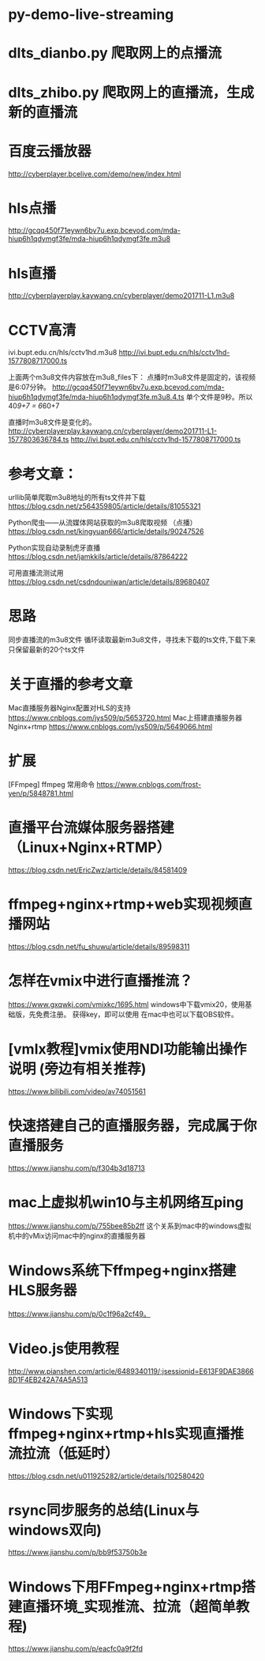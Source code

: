 # py-demo-live-streaming

# dlts_dianbo.py 爬取网上的点播流
# dlts_zhibo.py 爬取网上的直播流，生成新的直播流

# 百度云播放器
http://cyberplayer.bcelive.com/demo/new/index.html
# hls点播
http://gcqq450f71eywn6bv7u.exp.bcevod.com/mda-hiup6h1qdymgf3fe/mda-hiup6h1qdymgf3fe.m3u8
# hls直播
http://cyberplayerplay.kaywang.cn/cyberplayer/demo201711-L1.m3u8
# CCTV高清
ivi.bupt.edu.cn/hls/cctv1hd.m3u8
http://ivi.bupt.edu.cn/hls/cctv1hd-1577808717000.ts

上面两个m3u8文件内容放在m3u8_files下：
点播时m3u8文件是固定的，该视频是6:07分钟。
http://gcqq450f71eywn6bv7u.exp.bcevod.com/mda-hiup6h1qdymgf3fe/mda-hiup6h1qdymgf3fe.m3u8.4.ts
单个文件是9秒。所以 40*9+7 = 6*60+7


直播时m3u8文件是变化的。
http://cyberplayerplay.kaywang.cn/cyberplayer/demo201711-L1-1577803636784.ts
http://ivi.bupt.edu.cn/hls/cctv1hd-1577808717000.ts

# 参考文章：

urllib简单爬取m3u8地址的所有ts文件并下载
https://blog.csdn.net/z564359805/article/details/81055321

Python爬虫——从流媒体网站获取的m3u8爬取视频 （点播）
https://blog.csdn.net/kingyuan666/article/details/90247526

Python实现自动录制虎牙直播
https://blog.csdn.net/jamkkils/article/details/87864222

可用直播流测试用
https://blog.csdn.net/csdndouniwan/article/details/89680407

# 思路
同步直播流的m3u8文件
循环读取最新m3u8文件，寻找未下载的ts文件,下载下来
只保留最新的20个ts文件

# 关于直播的参考文章

Mac直播服务器Nginx配置对HLS的支持
https://www.cnblogs.com/jys509/p/5653720.html
Mac上搭建直播服务器Nginx+rtmp
https://www.cnblogs.com/jys509/p/5649066.html


# 扩展
[FFmpeg] ffmpeg 常用命令
https://www.cnblogs.com/frost-yen/p/5848781.html

# 直播平台流媒体服务器搭建（Linux+Nginx+RTMP）
https://blog.csdn.net/EricZwz/article/details/84581409

# ffmpeg+nginx+rtmp+web实现视频直播网站
https://blog.csdn.net/fu_shuwu/article/details/89598311

# 怎样在vmix中进行直播推流？
https://www.gxqwkj.com/vmixkc/1695.html
windows中下载vmix20，使用基础版，先免费注册。
获得key，即可以使用
在mac中也可以下载OBS软件。

# [vmIx教程]vmix使用NDI功能输出操作说明  (旁边有相关推荐)
https://www.bilibili.com/video/av74051561

# 快速搭建自己的直播服务器，完成属于你直播服务
https://www.jianshu.com/p/f304b3d18713

# mac上虚拟机win10与主机网络互ping
https://www.jianshu.com/p/755bee85b2ff
这个关系到mac中的windows虚拟机中的vMix访问mac中的nginx的直播服务器

# Windows系统下ffmpeg+nginx搭建HLS服务器
https://www.jianshu.com/p/0c1f96a2cf49。

# Video.js使用教程
http://www.pianshen.com/article/6489340119/;jsessionid=E613F9DAE38668D1F4EB242A74A5A513

# Windows下实现ffmpeg+nginx+rtmp+hls实现直播推流拉流（低延时）
https://blog.csdn.net/u011925282/article/details/102580420

# rsync同步服务的总结(Linux与windows双向)
https://www.jianshu.com/p/bb9f53750b3e

# Windows下用FFmpeg+nginx+rtmp搭建直播环境_实现推流、拉流（超简单教程)
https://www.jianshu.com/p/eacfc0a9f2fd
